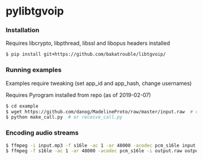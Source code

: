 # pylibtgvoip

### Installation
Requires libcrypto, libpthread, libssl and libopus headers installed
```bash
$ pip install git+https://github.com/bakatrouble/libtgvoip/
```

### Running examples
Examples require tweaking (set app_id and app_hash, change usernames)

Requires Pyrogram installed from repo (as of 2019-02-07)
```bash
$ cd example
$ wget https://github.com/danog/MadelineProto/raw/master/input.raw  # download sample stream to play
$ python make_call.py  # or receive_call.py
```

### Encoding audio streams
```bash
$ ffmpeg -i input.mp3 -f s16le -ac 1 -ar 48000 -acodec pcm_s16le input.raw  # encode
$ ffmpeg -f s16le -ac 1 -ar 48000 -acodec pcm_s16le -i output.raw output.mp3  # decode
```
